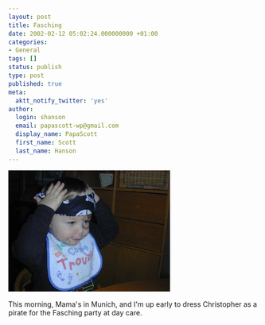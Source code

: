```yaml
---
layout: post
title: Fasching
date: 2002-02-12 05:02:24.000000000 +01:00
categories:
- General
tags: []
status: publish
type: post
published: true
meta:
  aktt_notify_twitter: 'yes'
author:
  login: shanson
  email: papascott-wp@gmail.com
  display_name: PapaScott
  first_name: Scott
  last_name: Hanson
---
```

<p><img src="/wordpress/wp-content/uploads/2002/02/crhpirate.jpg" height="244" width="325" border="0" alt="crhpirate.jpg: " /> </p>
<p>This morning, Mama's in Munich, and I'm up early to dress Christopher as a pirate for the Fasching party at day care.</p>
